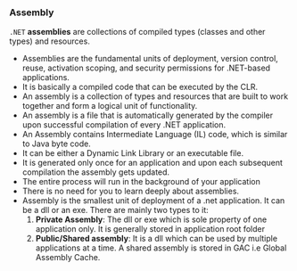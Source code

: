 
### Assembly
`.NET` **assemblies** are collections of compiled types (classes and other types) and resources.

- Assemblies are the fundamental units of deployment, version control, reuse, activation scoping, and security permissions for .NET-based applications.
- It is basically a compiled code that can be executed by the CLR.
- An assembly is a collection of types and resources that are built to work together and form a logical unit of functionality. 
- An assembly is a file that is automatically generated by the compiler upon successful compilation of every .NET application.
- An Assembly contains Intermediate Language (IL) code, which is similar to Java byte code.
- It can be either a Dynamic Link Library or an executable file.
- It is generated only once for an application and upon each subsequent compilation the assembly gets updated. 
- The entire process will run in the background of your application
- There is no need for you to learn deeply about assemblies.
- Assembly is the smallest unit of deployment of a .net application. It can be a dll or an exe.
There are mainly two types to it:
  1. **Private Assembly**: The dll or exe which is sole property of one application only. It is generally stored in application root folder
  2. **Public/Shared assembly**: It is a dll which can be used by multiple applications at a time. A shared assembly is stored in GAC i.e Global Assembly Cache.
